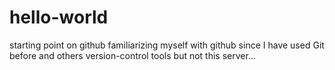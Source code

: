 # hello-world
starting point on github
familiarizing myself with github
since I have used Git before and others version-control
tools but not this server...
